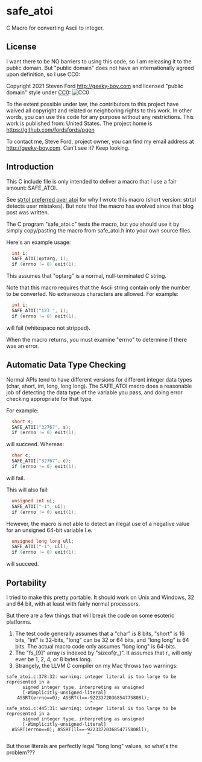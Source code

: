 # safe_atoi
C Macro for converting Ascii to integer.

## License

I want there to be NO barriers to using this code, so I am releasing it to the public domain.  But "public domain" does not have an internationally agreed upon definition, so I use CC0:

Copyright 2021 Steven Ford http://geeky-boy.com and licensed
"public domain" style under
[CC0](http://creativecommons.org/publicdomain/zero/1.0/): 
![CC0](https://licensebuttons.net/p/zero/1.0/88x31.png "CC0")

To the extent possible under law, the contributors to this project have
waived all copyright and related or neighboring rights to this work.
In other words, you can use this code for any purpose without any
restrictions.  This work is published from: United States.  The project home
is https://github.com/fordsfords/pgen

To contact me, Steve Ford, project owner, you can find my email address
at http://geeky-boy.com.  Can't see it?  Keep looking.


## Introduction

This C include file is only intended to deliver a macro that I use a
fair amount: SAFE_ATOI.

See [strtol preferred over atoi](https://blog.geeky-boy.com/2014/04/strtoul-preferred-over-atoi.html)
for why I wrote this macro (short version: strtol detects user mistakes).
But note that the macro has evolved since that blog post was written.

The C program "safe_atoi.c" tests the macro, but you should use it
by simply copy/pasting the macro from safe_atoi.h into your own source files.

Here's an example usage:
````c
  int i;
  SAFE_ATOI(optarg, i);
  if (errno != 0) exit(1);
````
This assumes that "optarg" is a normal, null-terminated C string.

Note that this macro requires that the Ascii string contain only the
number to be converted.
No extraneous characters are allowed.
For example:
````c
  int i;
  SAFE_ATOI("123 ", i);
  if (errno != 0) exit(1);
````
will fail (whitespace not stripped).

When the macro returns, you must examine "errno" to determine if there
was an error.

## Automatic Data Type Checking

Normal APIs tend to have different versions for different integer data types
(char, short, int, long, long long).
The SAFE_ATOI macro does a reasonable job of detecting the data type of
the variable you pass, and doing error checking appropriate for that
type.

For example:
````c
  short s;
  SAFE_ATOI("32767", s);
  if (errno != 0) exit(1);
````
will succeed. Whereas:
````c
  char c;
  SAFE_ATOI("32767", c);
  if (errno != 0) exit(1);
````
will fail.

This will also fail:
````c
  unsigned int ui;
  SAFE_ATOI("-1", ui);
  if (errno != 0) exit(1);
````

However, the macro is not able to detect an illegal use of a negative
value for an unsigned 64-bit variable
I.e.
````c
  unsigned long long ull;
  SAFE_ATOI("-1", ull);
  if (errno != 0) exit(1);
````
will succeed.


## Portability

I tried to make this pretty portable.
It should work on Unix and Windows, 32 and 64 bit,
with at least with fairly normal processors.

But there are a few things that will break the code on some
esoteric platforms.

1. The test code generally assumes that a "char" is 8 bits, "short" is 16 bits,
"int" is 32-bits, "long" can be 32 or 64 bits, and "long long" is 64 bits.
The actual macro code only assumes "long long" is 64-bits.
2. The "fs_[9]" array is indexed by "sizeof(r_)".
It assumes that r_ will only ever be 1, 2, 4, or 8 bytes long.
3. Strangely, the LLVM C compiler on my Mac throws two warnings:
````
safe_atoi.c:378:32: warning: integer literal is too large to be represented in a
      signed integer type, interpreting as unsigned
      [-Wimplicitly-unsigned-literal]
    ASSRT(errno==0); ASSRT(l==-9223372036854775808l);
                               ^
safe_atoi.c:445:31: warning: integer literal is too large to be represented in a
      signed integer type, interpreting as unsigned
      [-Wimplicitly-unsigned-literal]
  ASSRT(errno==0); ASSRT(ll==-9223372036854775808ll);
                              ^
````
But those literals are perfectly legal "long long" values,
so what's the problem???
